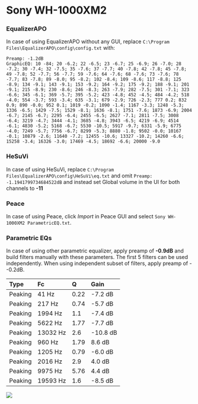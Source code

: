 # Sony WH-1000XM2

### EqualizerAPO
In case of using EqualizerAPO without any GUI, replace `C:\Program Files\EqualizerAPO\config\config.txt`
with:
```
Preamp: -1.2dB
GraphicEQ: 10 -84; 20 -6.2; 22 -6.5; 23 -6.7; 25 -6.9; 26 -7.0; 28 -7.2; 30 -7.4; 32 -7.5; 35 -7.6; 37 -7.7; 40 -7.8; 42 -7.8; 45 -7.8; 49 -7.8; 52 -7.7; 56 -7.7; 59 -7.6; 64 -7.6; 68 -7.6; 73 -7.6; 78 -7.7; 83 -7.8; 89 -8.0; 95 -8.2; 102 -8.4; 109 -8.6; 117 -8.8; 125 -8.9; 134 -9.1; 143 -9.1; 153 -9.2; 164 -9.2; 175 -9.2; 188 -9.1; 201 -9.1; 215 -8.9; 230 -8.6; 246 -8.3; 263 -7.9; 282 -7.5; 301 -7.1; 323 -6.6; 345 -6.1; 369 -5.7; 395 -5.2; 423 -4.8; 452 -4.5; 484 -4.2; 518 -4.0; 554 -3.7; 593 -3.4; 635 -3.1; 679 -2.9; 726 -2.3; 777 0.2; 832 0.9; 890 -0.0; 952 0.1; 1019 -0.2; 1090 -1.4; 1167 -3.3; 1248 -5.3; 1336 -6.5; 1429 -7.5; 1529 -8.1; 1636 -8.1; 1751 -7.6; 1873 -6.9; 2004 -6.7; 2145 -6.7; 2295 -6.4; 2455 -6.5; 2627 -7.1; 2811 -7.5; 3008 -6.4; 3219 -4.7; 3444 -4.1; 3685 -4.8; 3943 -6.5; 4219 -6.9; 4514 -6.1; 4830 -5.2; 5168 -6.7; 5530 -10.5; 5917 -9.7; 6331 -5.9; 6775 -4.0; 7249 -5.7; 7756 -6.7; 8299 -5.3; 8880 -1.8; 9502 -0.0; 10167 -0.1; 10879 -2.6; 11640 -7.2; 12455 -10.6; 13327 -10.2; 14260 -6.6; 15258 -3.4; 16326 -3.0; 17469 -4.5; 18692 -6.6; 20000 -9.0
```

### HeSuVi
In case of using HeSuVi, replace `C:\Program Files\EqualizerAPO\config\HeSuVi\eq.txt` and omit `Preamp:
-1.1941799734684522dB` and instead set Global volume in the UI for both channels to **-11**

### Peace
In case of using Peace, click *Import* in Peace GUI and select `Sony WH-1000XM2 ParametricEQ.txt`.

### Parametric EQs
In case of using other parametric equalizer, apply preamp of **-0.9dB** and build filters manually
with these parameters. The first 5 filters can be used independently.
When using independent subset of filters, apply preamp of --0.2dB.

| Type    | Fc       |    Q | Gain     |
|:--------|:---------|:-----|:---------|
| Peaking | 41 Hz    | 0.22 | -7.2 dB  |
| Peaking | 217 Hz   | 0.74 | -5.7 dB  |
| Peaking | 1994 Hz  | 1.1  | -7.4 dB  |
| Peaking | 5622 Hz  | 1.77 | -7.7 dB  |
| Peaking | 13032 Hz | 2.6  | -10.8 dB |
| Peaking | 960 Hz   | 1.79 | 8.6 dB   |
| Peaking | 1205 Hz  | 0.79 | -6.0 dB  |
| Peaking | 2016 Hz  | 2.9  | 4.0 dB   |
| Peaking | 9975 Hz  | 5.76 | 4.4 dB   |
| Peaking | 19593 Hz | 1.6  | -8.5 dB  |

![](https://raw.githubusercontent.com/jaakkopasanen/AutoEq/master/results/oratory1990/harman_over-ear_2018/Sony%20WH-1000XM2/Sony%20WH-1000XM2.png)
